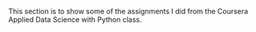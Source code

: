 This section is to show some of the assignments I did from the Coursera Applied Data Science with Python class.
